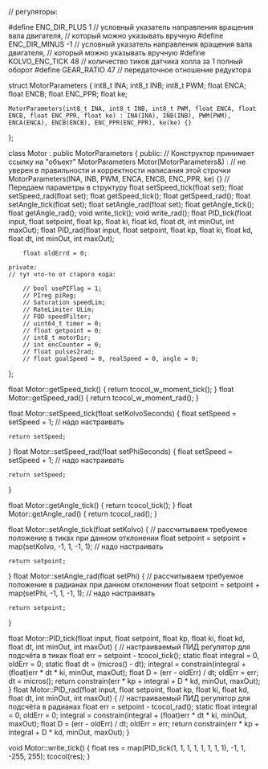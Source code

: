 // регуляторы:

#define ENC_DIR_PLUS 1 // условный указатель направления вращения вала двигателя,
// который можно указывать вручную
#define ENC_DIR_MINUS -1 // условный указатель направления вращения вала двигателя,
// который можно указывать вручную
#define KOLVO_ENC_TICK 48 // количество тиков датчика холла за 1 полный оборот
#define GEAR_RATIO 47   // передаточное отношение редуктора

struct MotorParameters {
    int8_t INA;
    int8_t INB;
    int8_t PWM;
    float ENCA;
    float ENCB;
    float ENC_PPR;
    float ke;

    MotorParameters(int8_t INA, int8_t INB, int8_t PWM, float ENCA, float ENCB, float ENC_PPR, float ke) : INA(INA), INB(INB), PWM(PWM), ENCA(ENCA), ENCB(ENCB), ENC_PPR(ENC_PPR), ke(ke) {}
};

class Motor : public MotorParameters {
    public:
        // Конструктор принимает ссылку на "объект" MotorParameters
        Motor(MotorParameters&) :                                     // не уверен в правильности и корректности написания этой строчки
        MotorParameters(INA, INB, PWM, ENCA, ENCB, ENC_PPR, ke) {}    // Передаем параметры в структуру 
        float setSpeed_tick(float set);
        float setSpeed_rad(float set);
        float getSpeed_tick();
        float getSpeed_rad();
        float setAngle_tick(float set);
        float setAngle_rad(float set);
        float getAngle_tick();
        float getAngle_rad();
        void write_tick();
        void write_rad();
        float PID_tick(float input, float setpoint, float kp, float ki, float kd, float dt, int minOut, int maxOut);
        float PID_rad(float input, float setpoint, float kp, float ki, float kd, float dt, int minOut, int maxOut);

        float oldErrd = 0;

    private:
    // тут что-то от старого кода:

        // bool usePIFlag = 1;
        // PIreg piReg;
        // Saturation speedLim;
        // RateLimiter ULim;
        // FOD speedFilter;
        // uint64_t timer = 0;
        // float getpoint = 0;
        // int8_t motorDir;
        // int encCounter = 0;
        // float pulses2rad;
        // float goalSpeed = 0, realSpeed = 0, angle = 0;
};

float Motor::getSpeed_tick() {
    return tcocol_w_moment_tick();
}
float Motor::getSpeed_rad() {
    return tcocol_w_moment_rad();
}

float Motor::setSpeed_tick(float setKolvoSeconds) {
    float setSpeed = setSpeed + 1;                                     // надо настраивать

    return setSpeed;
}
float Motor::setSpeed_rad(float setPhiSeconds) {
    float setSpeed = setSpeed + 1;                                     // надо настраивать

    return setSpeed;
}

float Motor::getAngle_tick() {
    return tcocol_tick();
}
float Motor::getAngle_rad() {
    return tcocol_rad();
}

float Motor::setAngle_tick(float setKolvo) {
    // рассчитываем требуемое положение в тиках при данном отклонении
    float setpoint = setpoint + map(setKolvo, -1, 1, -1, 1);         // надо настраивать

    return setpoint;
}
float Motor::setAngle_rad(float setPhi) {
    // рассчитываем требуемое положение в радианах при данном отклонении
    float setpoint = setpoint + map(setPhi, -1, 1, -1, 1);          // надо настраивать     

    return setpoint;
}

float Motor::PID_tick(float input, float setpoint, float kp, float ki, float kd, float dt, int minOut, int maxOut) {
    // настраиваемый ПИД регулятор для подсчёта в тиках
    float err = setpoint - tcocol_tick();
    static float integral = 0, oldErr = 0;
    static float dt = (micros() - dt);
    integral = constrain(integral + (float)err * dt * ki, minOut, maxOut);
    float D = (err - oldErr) / dt;
    oldErr = err;
    dt = micros();
    return constrain(err * kp + integral + D * kd, minOut, maxOut);
}
float Motor::PID_rad(float input, float setpoint, float kp, float ki, float kd, float dt, int minOut, int maxOut) {
    // настраиваемый ПИД регулятор для подсчёта в радианах
    float err = setpoint - tcocol_rad();
    static float integral = 0, oldErr = 0;
    integral = constrain(integral + (float)err * dt * ki, minOut, maxOut);
    float D = (err - oldErr) / dt;
    oldErr = err;
    return constrain(err * kp + integral + D * kd, minOut, maxOut);
}

void Motor::write_tick() {
    float res = map(PID_tick(1, 1, 1, 1, 1, 1, 1, 1), -1, 1, -255, 255);
    tcocol(res);
}